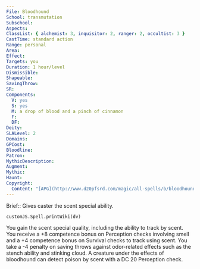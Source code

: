 ```yaml
---
File: Bloodhound
School: transmutation
Subschool: 
Aspects: 
ClassList: { alchemist: 3, inquisitor: 2, ranger: 2, occultist: 3 }
CastTime: standard action
Range: personal
Area: 
Effect: 
Targets: you
Duration: 1 hour/level
Dismissible: 
Shapeable: 
SavingThrow: 
SR: 
Components:
  V: yes
  S: yes
  M: a drop of blood and a pinch of cinnamon
  F: 
  DF: 
Deity: 
SLALevel: 2
Domains: 
GPCost: 
Bloodline: 
Patron: 
MythicDescription: 
Augment: 
Mythic: 
Haunt: 
Copyright:
  Content: "[APG](http://www.d20pfsrd.com/magic/all-spells/b/bloodhound)"
---
```

Brief:: Gives caster the scent special ability.

```dataviewjs
customJS.Spell.printWiki(dv)
```

You gain the scent special quality, including the ability to track by scent. You receive a +8 competence bonus on Perception checks involving smell and a +4 competence bonus on Survival checks to track using scent. You take a -4 penalty on saving throws against odor-related effects such as the stench ability and stinking cloud. A creature under the effects of bloodhound can detect poison by scent with a DC 20 Perception check.
